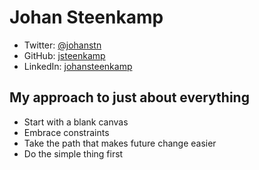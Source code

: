 
# Johan Steenkamp 

- Twitter: [@johanstn](https://twitter.com/johanstn)
- GitHub: [jsteenkamp](https://github.com/jsteenkamp)
- LinkedIn: [johansteenkamp](https://www.linkedin.com/in/johansteenkamp/)

## My approach to just about everything

- Start with a blank canvas
- Embrace constraints
- Take the path that makes future change easier
- Do the simple thing first
